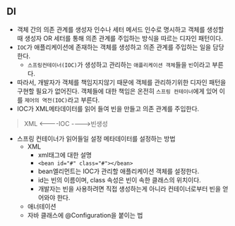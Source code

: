 
## DI
  * 객체 간의 의존 관계를 생성자 인수나 세터 메서드 인수로 명시하고 객체를 생성할 때 생성자 OR 세터를 통해 의존 관계를 주입하는 방식을 따르는 디자인 패턴이다.
  * `IOC`가 애플리케이션에 존재하는 객체를 생성하고 의존 관계를 주입하는 일을 담당한다.
    * `스프링컨테이너(IOC)`가 생성하고 관리하는 `애플리케이션 객체`들을 `빈`이라고 부른다.
  * 따라서, 개발자가 객체를 책임지지않기 때문에 객체를 관리하기위한 디자인 패턴을 구현할 필요가 없어진다. 객체들에 대한 책임은 온전히 `스프링 컨테이너`에게 있어
  이를 `제어의 역전(IOC)`라고 부른다.
  * IOC가 XML메타데이터를 읽어 들여 빈을 만들고 의존 관계를 주입한다.
  > XML <----IOC ---->빈생성

* 스프링 컨테이너가 읽어들일 설정 메타데이터를 설정하는 방법
  * XML
    * xml태그에 대한 설명 
    * ```<bean id="#" class="#"></bean>```
    * bean엘리먼트는 IOC가 관리할 애플리케이션 객체를 설정한다. 
    * id는 빈의 이름이며, class 속성은 빈이 속한 클래스의 위치이다.
    * 개발자는 빈을 사용하려면 직접 생성하는게 아니라 컨테이너로부터 빈을 얻어와야 한다.
  * 애너테이션
  * 자바 클래스에 @Configuration을 붙이는 법
